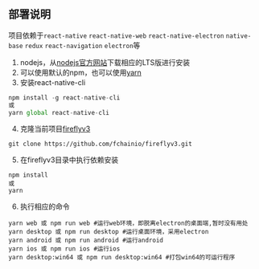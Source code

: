 ## 部署说明

项目依赖于`react-native` `react-native-web` `react-native-electron` `native-base` `redux` `react-navigation` `electron`等

1. nodejs，从[nodejs官方网站](https://www.nodejs.org)下载相应的LTS版进行安装
2. 可以使用默认的npm，也可以使用[yarn](https://yarnpkg.com)
3. 安装react-native-cli
```javascript
npm install -g react-native-cli
或
yarn global react-native-cli
```
4. 克隆当前项目[fireflyv3](https://github.com/fchainio/fireflyv3)
```
git clone https://github.com/fchainio/fireflyv3.git
```
5. 在fireflyv3目录中执行依赖安装
```
npm install
或
yarn
```
6. 执行相应的命令
```
yarn web 或 npm run web #运行web环境，即脱离electron的桌面端,暂时没有用处
yarn desktop 或 npm run desktop #运行桌面环境，采用electron
yarn android 或 npm run android #运行android
yarn ios 或 npm run ios #运行ios
yarn desktop:win64 或 npm run desktop:win64 #打包win64的可运行程序
```
